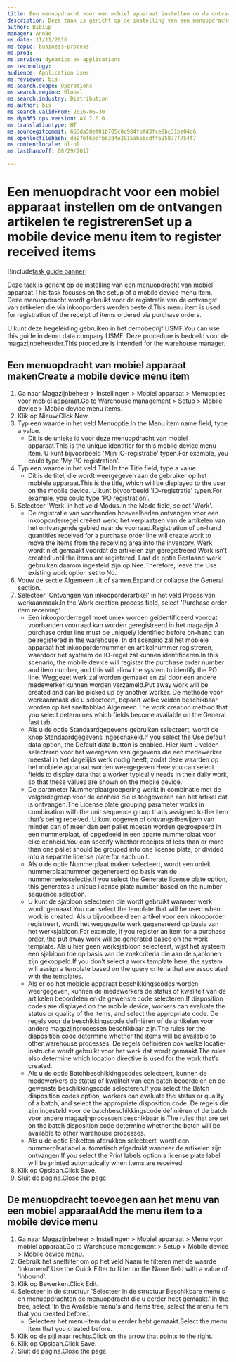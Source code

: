```yaml
--- 
title: Een menuopdracht voor een mobiel apparaat instellen om de ontvangen artikelen te registreren
description: Deze taak is gericht op de instelling van een menuopdracht van mobiel apparaat.
author: BibiSp
manager: AnnBe
ms.date: 11/11/2016
ms.topic: business-process
ms.prod: 
ms.service: dynamics-ax-applications
ms.technology: 
audience: Application User
ms.reviewer: bis
ms.search.scope: Operations
ms.search.region: Global
ms.search.industry: Distribution
ms.author: bis
ms.search.validFrom: 2016-06-30
ms.dyn365.ops.version: AX 7.0.0
ms.translationtype: HT
ms.sourcegitcommit: 663da58ef01b705c0c984fbfd3fce8bc31be04c6
ms.openlocfilehash: de976f6bafbb3d4e2915ab56cdff625877f754f7
ms.contentlocale: nl-nl
ms.lasthandoff: 08/29/2017

---
```

# <a name="set-up-a-mobile-device-menu-item-to-register-received-items"></a><span data-ttu-id="edc03-103">Een menuopdracht voor een mobiel apparaat instellen om de ontvangen artikelen te registreren</span><span class="sxs-lookup"><span data-stu-id="edc03-103">Set up a mobile device menu item to register received items</span></span>

[!include[task guide banner](../../includes/task-guide-banner.md)]

<span data-ttu-id="edc03-104">Deze taak is gericht op de instelling van een menuopdracht van mobiel apparaat.</span><span class="sxs-lookup"><span data-stu-id="edc03-104">This task focuses on the setup of a mobile device menu item.</span></span> <span data-ttu-id="edc03-105">Deze menuopdracht wordt gebruikt voor de registratie van de ontvangst van artikelen die via inkooporders werden besteld.</span><span class="sxs-lookup"><span data-stu-id="edc03-105">This menu item is used for registration of the receipt of items ordered via purchase orders.</span></span> 

<span data-ttu-id="edc03-106">U kunt deze begeleiding gebruiken in het demobedrijf USMF.</span><span class="sxs-lookup"><span data-stu-id="edc03-106">You can use this guide in demo data company USMF.</span></span> <span data-ttu-id="edc03-107">Deze procedure is bedoeld voor de magazijnbeheerder.</span><span class="sxs-lookup"><span data-stu-id="edc03-107">This procedure is intended for the warehouse manager.</span></span>


## <a name="create-a-mobile-device-menu-item"></a><span data-ttu-id="edc03-108">Een menuopdracht van mobiel apparaat maken</span><span class="sxs-lookup"><span data-stu-id="edc03-108">Create a mobile device menu item</span></span>
1. <span data-ttu-id="edc03-109">Ga naar Magazijnbeheer > Instellingen > Mobiel apparaat > Menuopties voor mobiel apparaat.</span><span class="sxs-lookup"><span data-stu-id="edc03-109">Go to Warehouse management > Setup > Mobile device > Mobile device menu items.</span></span>
2. <span data-ttu-id="edc03-110">Klik op Nieuw.</span><span class="sxs-lookup"><span data-stu-id="edc03-110">Click New.</span></span>
3. <span data-ttu-id="edc03-111">Typ een waarde in het veld Menuoptie.</span><span class="sxs-lookup"><span data-stu-id="edc03-111">In the Menu item name field, type a value.</span></span>
    * <span data-ttu-id="edc03-112">Dit is de unieke id voor deze menuopdracht van mobiel apparaat.</span><span class="sxs-lookup"><span data-stu-id="edc03-112">This is the unique identifier for this mobile device menu item.</span></span> <span data-ttu-id="edc03-113">U kunt bijvoorbeeld 'Mijn IO-registratie' typen.</span><span class="sxs-lookup"><span data-stu-id="edc03-113">For example, you could type 'My PO registration'.</span></span>  
4. <span data-ttu-id="edc03-114">Typ een waarde in het veld Titel.</span><span class="sxs-lookup"><span data-stu-id="edc03-114">In the Title field, type a value.</span></span>
    * <span data-ttu-id="edc03-115">Dit is de titel, die wordt weergegeven aan de gebruiker op het mobiele apparaat.</span><span class="sxs-lookup"><span data-stu-id="edc03-115">This is the title, which will be displayed to the user on the mobile device.</span></span> <span data-ttu-id="edc03-116">U kunt bijvoorbeeld 'IO-registratie' typen.</span><span class="sxs-lookup"><span data-stu-id="edc03-116">For example, you could type 'PO registration'.</span></span>  
5. <span data-ttu-id="edc03-117">Selecteer 'Werk' in het veld Modus.</span><span class="sxs-lookup"><span data-stu-id="edc03-117">In the Mode field, select 'Work'.</span></span>
    * <span data-ttu-id="edc03-118">De registratie van voorhanden hoeveelheden ontvangen voor een inkooporderregel creëert werk: het verplaatsen van de artikelen van het ontvangende gebied naar de voorraad.</span><span class="sxs-lookup"><span data-stu-id="edc03-118">Registration of on-hand quantities received for a purchase order line will create work to move the items from the receiving area into the inventory.</span></span> <span data-ttu-id="edc03-119">Werk wordt niet gemaakt voordat de artikelen zijn geregistreerd.</span><span class="sxs-lookup"><span data-stu-id="edc03-119">Work isn’t created until the items are registered.</span></span>  <span data-ttu-id="edc03-120">Laat de optie Bestaand werk gebruiken daarom ingesteld zijn op Nee.</span><span class="sxs-lookup"><span data-stu-id="edc03-120">Therefore, leave the Use existing work option set to No.</span></span>  
6. <span data-ttu-id="edc03-121">Vouw de sectie Algemeen uit of samen.</span><span class="sxs-lookup"><span data-stu-id="edc03-121">Expand or collapse the General section.</span></span>
7. <span data-ttu-id="edc03-122">Selecteer 'Ontvangen van inkooporderartikel' in het veld Proces van werkaanmaak.</span><span class="sxs-lookup"><span data-stu-id="edc03-122">In the Work creation process field, select 'Purchase order item receiving'.</span></span>
    * <span data-ttu-id="edc03-123">Een inkooporderregel moet uniek worden geïdentificeerd voordat voorhanden voorraad kan worden geregistreerd in het magazijn.</span><span class="sxs-lookup"><span data-stu-id="edc03-123">A purchase order line must be uniquely identified before on-hand can be registered in the warehouse.</span></span> <span data-ttu-id="edc03-124">In dit scenario zal het mobiele apparaat het inkoopordernummer en artikelnummer registreren, waardoor het systeem de IO-regel zal kunnen identificeren.</span><span class="sxs-lookup"><span data-stu-id="edc03-124">In this scenario, the mobile device will register the purchase order number and item number, and this will allow the system to identify the PO line.</span></span> <span data-ttu-id="edc03-125">Weggezet werk zal worden gemaakt en zal door een andere medewerker kunnen worden verzameld.</span><span class="sxs-lookup"><span data-stu-id="edc03-125">Put away work will be created and can be picked up by another worker.</span></span>    <span data-ttu-id="edc03-126">De methode voor werkaanmaak die u selecteert, bepaalt welke velden beschikbaar worden op het sneltabblad Algemeen.</span><span class="sxs-lookup"><span data-stu-id="edc03-126">The work creation method that you select determines which fields become available on the General fast tab.</span></span>  
    * <span data-ttu-id="edc03-127">Als u de optie Standaardgegevens gebruiken selecteert, wordt de knop Standaardgegevens ingeschakeld.</span><span class="sxs-lookup"><span data-stu-id="edc03-127">If you select the Use default data option, the Default data button is enabled.</span></span> <span data-ttu-id="edc03-128">Hier kunt u velden selecteren voor het weergeven van gegevens die een medewerker meestal in het dagelijks werk nodig heeft, zodat deze waarden op het mobiele apparaat worden weergegeven.</span><span class="sxs-lookup"><span data-stu-id="edc03-128">Here you can select fields to display data that a worker typically needs in their daily work, so that these values are shown on the mobile device.</span></span>  
    * <span data-ttu-id="edc03-129">De parameter Nummerplaatgroepering werkt in combinatie met de volgordegroep voor de eenheid die is toegewezen aan het artikel dat is ontvangen.</span><span class="sxs-lookup"><span data-stu-id="edc03-129">The License plate grouping parameter  works in combination with the unit sequence group that’s assigned to the item that’s being received.</span></span> <span data-ttu-id="edc03-130">U kunt opgeven of ontvangstbewijzen van minder dan of meer dan een pallet moeten worden gegroepeerd in een nummerplaat, of opgedeeld in een aparte nummerplaat voor elke eenheid.</span><span class="sxs-lookup"><span data-stu-id="edc03-130">You can specify whether receipts of less than or more than one pallet should be grouped into one license plate, or divided into a separate license plate for each unit.</span></span>  
    * <span data-ttu-id="edc03-131">Als u de optie Nummerplaat maken selecteert, wordt een uniek nummerplaatnummer gegenereerd op basis van de nummerreeksselectie.</span><span class="sxs-lookup"><span data-stu-id="edc03-131">If you select the Generate license plate  option, this generates a unique license plate number based on the number sequence selection.</span></span>   
    * <span data-ttu-id="edc03-132">U kunt de sjabloon selecteren die wordt gebruikt wanneer werk wordt gemaakt.</span><span class="sxs-lookup"><span data-stu-id="edc03-132">You can select the template that will be used when work is created.</span></span> <span data-ttu-id="edc03-133">Als u bijvoorbeeld een artikel voor een inkooporder registreert, wordt het weggezette werk gegenereerd op basis van het werksjabloon.</span><span class="sxs-lookup"><span data-stu-id="edc03-133">For example, if you register an item for a purchase order, the put away work will be generated based on the work template.</span></span> <span data-ttu-id="edc03-134">Als u hier geen werksjabloon selecteert, wijst het systeem een sjabloon toe op basis van de zoekcriteria die aan de sjablonen zijn gekoppeld.</span><span class="sxs-lookup"><span data-stu-id="edc03-134">If you don’t select a work template here, the system will assign a template based on the query criteria that are associated with the templates.</span></span>  
    * <span data-ttu-id="edc03-135">Als er op het mobiele apparaat beschikkingscodes worden weergegeven, kunnen de medewerkers de status of kwaliteit van de artikelen beoordelen en de gewenste code selecteren.</span><span class="sxs-lookup"><span data-stu-id="edc03-135">If disposition codes are displayed on the mobile device, workers can evaluate the status or quality of the items, and select the appropriate code.</span></span> <span data-ttu-id="edc03-136">De regels voor de beschikkingscode definiëren of de artikelen voor andere magazijnprocessen beschikbaar zijn.</span><span class="sxs-lookup"><span data-stu-id="edc03-136">The rules for  the disposition code determine whether the items will be available to other warehouse processes.</span></span> <span data-ttu-id="edc03-137">De regels definiëren ook welke locatie-instructie wordt gebruikt voor het werk dat wordt gemaakt.</span><span class="sxs-lookup"><span data-stu-id="edc03-137">The rules also determine which location directive is used for the work that’s created.</span></span>   
    * <span data-ttu-id="edc03-138">Als u de optie Batchbeschikkingscodes selecteert, kunnen de medewerkers de status of kwaliteit van een batch beoordelen en de gewenste beschikkingscode selecteren.</span><span class="sxs-lookup"><span data-stu-id="edc03-138">If you select the Batch disposition codes option, workers can evaluate the status or quality of a batch, and select the appropriate disposition code.</span></span>  <span data-ttu-id="edc03-139">De regels die zijn ingesteld voor de batchbeschikkingscode definiëren of de batch voor andere magazijnprocessen beschikbaar is.</span><span class="sxs-lookup"><span data-stu-id="edc03-139">The rules that are set on the batch disposition code determine whether the batch will be available to other warehouse processes.</span></span>  
    * <span data-ttu-id="edc03-140">Als u de optie Etiketten afdrukken selecteert, wordt een nummerplaatlabel automatisch afgedrukt wanneer de artikelen zijn ontvangen.</span><span class="sxs-lookup"><span data-stu-id="edc03-140">If you select the Print labels option a license plate label will be printed automatically when items are received.</span></span>  
8. <span data-ttu-id="edc03-141">Klik op Opslaan.</span><span class="sxs-lookup"><span data-stu-id="edc03-141">Click Save.</span></span>
9. <span data-ttu-id="edc03-142">Sluit de pagina.</span><span class="sxs-lookup"><span data-stu-id="edc03-142">Close the page.</span></span>

## <a name="add-the-menu-item-to-a-mobile-device-menu"></a><span data-ttu-id="edc03-143">De menuopdracht toevoegen aan het menu van een mobiel apparaat</span><span class="sxs-lookup"><span data-stu-id="edc03-143">Add the menu item to a mobile device menu</span></span>
1. <span data-ttu-id="edc03-144">Ga naar Magazijnbeheer > Instellingen > Mobiel apparaat > Menu voor mobiel apparaat.</span><span class="sxs-lookup"><span data-stu-id="edc03-144">Go to Warehouse management > Setup > Mobile device > Mobile device menu.</span></span>
2. <span data-ttu-id="edc03-145">Gebruik het snelfilter om op het veld Naam te filteren met de waarde 'inkomend'.</span><span class="sxs-lookup"><span data-stu-id="edc03-145">Use the Quick Filter to filter on the Name field with a value of 'inbound'.</span></span>
3. <span data-ttu-id="edc03-146">Klik op Bewerken.</span><span class="sxs-lookup"><span data-stu-id="edc03-146">Click Edit.</span></span>
4. <span data-ttu-id="edc03-147">Selecteer in de structuur 'Selecteer in de structuur Beschikbare menu's en menuopdrachten de menuopdracht die u eerder hebt gemaakt.'.</span><span class="sxs-lookup"><span data-stu-id="edc03-147">In the tree, select 'In the Available menu's and items tree, select the menu item that you created before.'.</span></span>
    * <span data-ttu-id="edc03-148">Selecteer het menu-item dat u eerder hebt gemaakt.</span><span class="sxs-lookup"><span data-stu-id="edc03-148">Select the menu item that you created before.</span></span>  
5. <span data-ttu-id="edc03-149">Klik op de pijl naar rechts.</span><span class="sxs-lookup"><span data-stu-id="edc03-149">Click on the arrow that points to the right.</span></span>
6. <span data-ttu-id="edc03-150">Klik op Opslaan.</span><span class="sxs-lookup"><span data-stu-id="edc03-150">Click Save.</span></span>
7. <span data-ttu-id="edc03-151">Sluit de pagina.</span><span class="sxs-lookup"><span data-stu-id="edc03-151">Close the page.</span></span>


